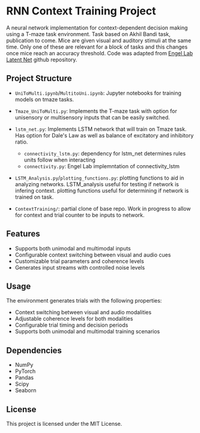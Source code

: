 # RNN Context Training Project

A neural network implementation for context-dependent decision making using a T-maze task environment. Task based on Akhil Bandi task, publication to come. Mice are given visual and auditory stimuli at the same time. Only one of these are relevant for a block of tasks and this changes once mice reach an accuracy threshold. Code was adapted from [Engel Lab Latent Net](https://github.com/engellab/latent-net) github repository.

## Project Structure

- `UniToMulti.ipynb`/`MultitoUni.ipynb`: Jupyter notebooks for training models on tmaze tasks.
- `Tmaze_UniToMulti.py`: Implements the T-maze task with option for unisensory or multisensory inputs that can be easily switched.
- `lstm_net.py`: Implements LSTM network that will train on Tmaze task. Has option for Dale's Law as well as balance of excitatory and inhibitory ratio.
    - `connectivity_lstm.py`: dependency for lstm_net determines rules units follow when interacting
    - `connectivity.py`: Engel Lab implemntation of connectivity_lstm
- `LSTM_Analysis.py`/`plotting_functions.py`: plotting functions to aid in analyzing networks.  LSTM_analysis useful for testing if network is infering context.  plotting functions useful for determining if network is trained on task.

- `ContextTraining/`: partial clone of base repo.  Work in progress to allow for context and trial counter to be inputs to network.



## Features

- Supports both unimodal and multimodal inputs
- Configurable context switching between visual and audio cues
- Customizable trial parameters and coherence levels
- Generates input streams with controlled noise levels

## Usage

The environment generates trials with the following properties:
- Context switching between visual and audio modalities
- Adjustable coherence levels for both modalities
- Configurable trial timing and decision periods
- Supports both unimodal and multimodal training scenarios

## Dependencies

- NumPy
- PyTorch
- Pandas
- Scipy
- Seaborn

## License

This project is licensed under the MIT License.
